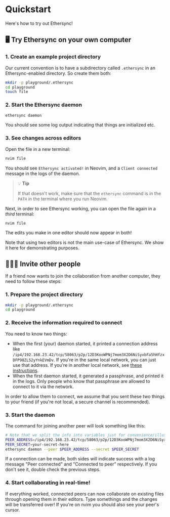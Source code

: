 # Quickstart

Here's how to try out Ethersync!

## 🖥 Try Ethersync on your own computer

### 1. Create an example project directory

Our current convention is to have a subdirectory called `.ethersync` in an Ethersync-enabled directory. So create them both:

```bash
mkdir -p playground/.ethersync
cd playground
touch file
```

### 2. Start the Ethersync daemon

```bash
ethersync daemon
```

You should see some log output indicating that things are initialized etc.

### 3. See changes across editors

Open the file in a new terminal:

```bash
nvim file
```

You should see `Ethersync activated!` in Neovim, and a `Client connected` message in the logs of the daemon.

> 💡 **Tip**
>
> If that doesn't work, make sure that the `ethersync` command is in the `PATH` in the terminal where you run Neovim.

Next, in order to see Ethersync working, you can open the file again in a *third* terminal:

```bash
nvim file
```
The edits you make in one editor should now appear in both!

Note that using two editors is not the main use-case of Ethersync. We show it here for demonstrating purposes.


## 🧑‍🤝‍🧑 Invite other people

If a friend now wants to join the collaboration from another computer, they need to follow these steps:

### 1. Prepare the project directory

```bash
mkdir -p playground/.ethersync
cd playground
```

### 2. Receive the information required to connect

You need to know two things:

- When the first (your) daemon started, it printed a connection address like `/ip4/192.168.23.42/tcp/58063/p2p/12D3KooWPNj7mom3X2D6NiSyxbFa5hHfzxDFP98ZL52yYnkEVmDv`. If you're in the same local network, you can just use that address. If you're in another local network, see [these instructions](pair-programming.md).
- When the first daemon started, it generated a passphrase, and printed it in the logs. Only people who know that passphrase are allowed to connect to it via the network.

In order to allow them to connect, we assume that you sent these two things to your friend (if you're not local, a secure channel is recommended).

### 3. Start the daemon

The command for joining another peer will look something like this:

```bash
# Note that we split the info into variables just for convenience/illustration
PEER_ADDRESS=/ip4/192.168.23.42/tcp/58063/p2p/12D3KooWPNj7mom3X2D6NiSyxbFa5hHfzxDFP98ZL52yYnkEVmDv
PEER_SECRET=your-secret-here
ethersync daemon --peer $PEER_ADDRESS --secret $PEER_SECRET
```

If a connection can be made, both sides will indicate success with a log message "Peer connected" and "Connected to peer" respectively. If you don't see it, double check the previous steps.

### 4. Start collaborating in real-time!

If everything worked, connected peers can now collaborate on existing files through opening them in their editors.
Type somethings and the changes will be transferred over!
If you're on nvim you should also see your peer's cursor.
